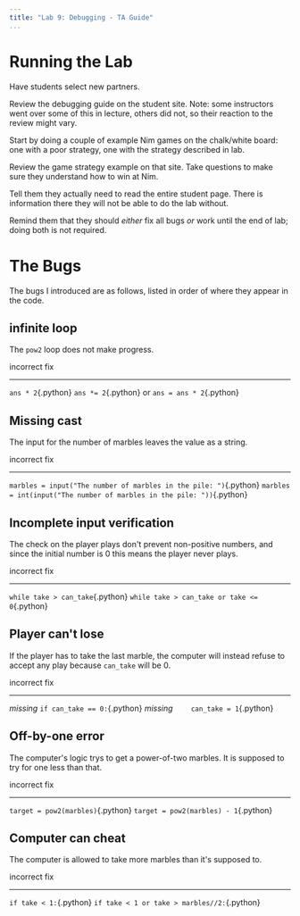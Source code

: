 ```yaml
---
title: "Lab 9: Debugging - TA Guide"
...
```


# Running the Lab

Have students select new partners.

Review the debugging guide on the student site. Note: some instructors went over some of this in lecture, others did not, so their reaction to the review might vary.

Start by doing a couple of example Nim games on the chalk/white board: one with a poor strategy, one with the strategy described in lab.

Review the game strategy example on that site. Take questions to make sure they understand how to win at Nim.

Tell them they actually need to read the entire student page.  There is information there they will not be able to do the lab without.

Remind them that they should *either* fix all bugs *or* work until the end of lab; doing both is not required.

# The Bugs

The bugs I introduced are as follows,
listed in order of where they appear in the code.

## infinite loop

The `pow2` loop does not make progress.

incorrect                            fix
------------------------------------ ------------------------------------
`ans * 2`{.python}                   `ans *= 2`{.python} or `ans = ans * 2`{.python}


## Missing cast

The input for the number of marbles leaves the value as a string.

incorrect                                                           fix
-----------------------------------------------------------------   -----------------------------------------------------
`marbles = input("The number of marbles in the pile: ")`{.python}   `marbles = int(input("The number of marbles in the pile: "))`{.python}


## Incomplete input verification

The check on the player plays don't prevent non-positive numbers, and since the initial number is 0 this means the player never plays.

incorrect                           fix
----------------------------------  ---------------------------------------------
`while take > can_take`{.python}    `while take > can_take or take <= 0`{.python}


## Player can't lose

If the player has to take the last marble, the computer will instead refuse to accept any play
because `can_take` will be 0.

incorrect   fix
----------- ----------------------------------------
*missing*   `if can_take == 0:`{.python}
*missing*   `    can_take = 1`{.python}


## Off-by-one error

The computer's logic trys to get a power-of-two marbles.  It is supposed to try for one less than that.

incorrect                           fix
----------------------------------- -------------------------------------
`target = pow2(marbles)`{.python}   `target = pow2(marbles) - 1`{.python}


## Computer can cheat

The computer is allowed to take more marbles than it's supposed to.

incorrect               fix
----------------------- --------------------------------------------
`if take < 1:`{.python} `if take < 1 or take > marbles//2:`{.python}


